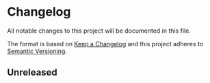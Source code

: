 # Changelog

All notable changes to this project will be documented in this file.

The format is based on [Keep a Changelog][keep_a_changelog]
and this project adheres to [Semantic Versioning][semantic_versioning].

## Unreleased

[keep_a_changelog]: http://keepachangelog.com/en/1.0.0
[semantic_versioning]: http://semver.org/spec/v2.0.0.html
